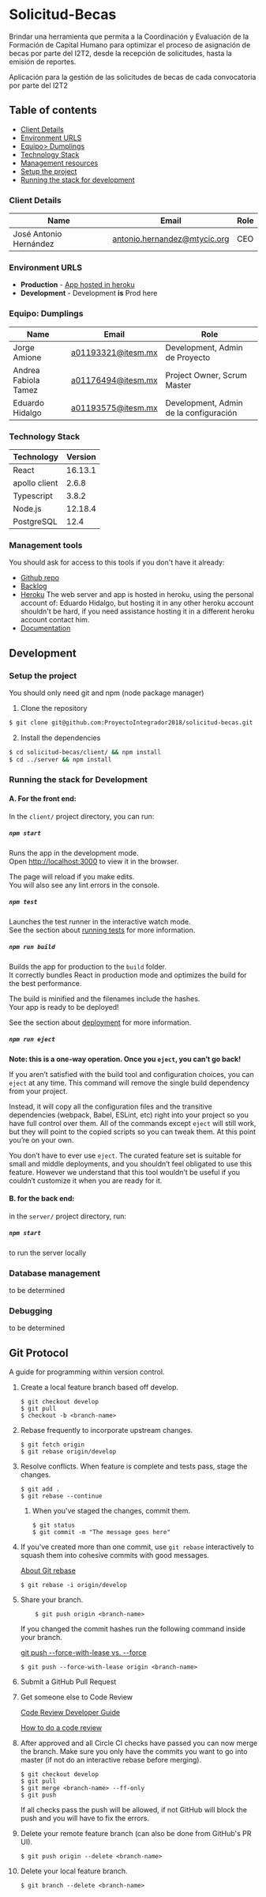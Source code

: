 # Solicitud-Becas

Brindar una herramienta que permita a la Coordinación y Evaluación de la
Formación de Capital Humano para optimizar el proceso de asignación de becas por
parte del I2T2, desde la recepción de solicitudes, hasta la emisión de reportes.

Aplicación para la gestión de las solicitudes de becas de cada convocatoria por
parte del I2T2

## Table of contents

- [Client Details](#client-details)
- [Environment URLS](#environment-urls)
- [Equipo> Dumplings](#team)
- [Technology Stack](#technology-stack)
- [Management resources](#management-resources)
- [Setup the project](#setup-the-project)
- [Running the stack for development](#running-the-stack-for-development)

### Client Details

| Name                   | Email                        | Role |
| ---------------------- | ---------------------------- | ---- |
| José Antonio Hernández | antonio.hernandez@mtycic.org | CEO  |

### Environment URLS

- **Production** - [App hosted in heroku](https://solicitud-becas.herokuapp.com/)
- **Development** - Development **is** Prod here

### Equipo: Dumplings

| Name                 | Email              | Role                                   |
| -------------------- | ------------------ | -------------------------------------- |
| Jorge Amione         | a01193321@itesm.mx | Development, Admin de Proyecto         |
| Andrea Fabiola Tamez | a01176494@itesm.mx | Project Owner, Scrum Master            |
| Eduardo Hidalgo      | a01193575@itesm.mx | Development, Admin de la configuración |

### Technology Stack

| Technology    | Version |
| ------------- | ------- |
| React         | 16.13.1 |
| apollo client | 2.6.8   |
| Typescript    | 3.8.2   |
| Node.js       | 12.18.4 |
| PostgreSQL    | 12.4    |

### Management tools

You should ask for access to this tools if you don't have it already:

- [Github repo](https://github.com/ProyectoIntegrador2018/solicitud-becas)
- [Backlog](https://trello.com/b/qSQWAmli/project-management)
- [Heroku](https://dashboard.heroku.com/)
  The web server and app is hosted in heroku, using the personal account of:
  Eduardo Hidalgo, but hosting it in any other heroku account shouldn't be hard,
  if you need assistance hosting it in a different heroku account contact him.
- [Documentation](https://teams.microsoft.com/_#/files/Equipo%201.06%20-%20Dumplings)

## Development

### Setup the project

You should only need git and npm (node package manager)

1. Clone the repository

```bash
$ git clone git@github.com:ProyectoIntegrador2018/solicitud-becas.git
```

2. Install the dependencies

```bash
$ cd solicitud-becas/client/ && npm install
$ cd ../server && npm install
```

### Running the stack for Development

#### A. For the front end:

In the `client/` project directory, you can run:

##### `npm start`

Runs the app in the development mode.<br />
Open [http://localhost:3000](http://localhost:3000) to view it in the browser.

The page will reload if you make edits.<br />
You will also see any lint errors in the console.

##### `npm test`

Launches the test runner in the interactive watch mode.<br />
See the section about [running tests](https://facebook.github.io/create-react-app/docs/running-tests) for more information.

##### `npm run build`

Builds the app for production to the `build` folder.<br />
It correctly bundles React in production mode and optimizes the build for the best performance.

The build is minified and the filenames include the hashes.<br />
Your app is ready to be deployed!

See the section about [deployment](https://facebook.github.io/create-react-app/docs/deployment) for more information.

##### `npm run eject`

**Note: this is a one-way operation. Once you `eject`, you can’t go back!**

If you aren’t satisfied with the build tool and configuration choices, you can `eject` at any time. This command will remove the single build dependency from your project.

Instead, it will copy all the configuration files and the transitive dependencies (webpack, Babel, ESLint, etc) right into your project so you have full control over them. All of the commands except `eject` will still work, but they will point to the copied scripts so you can tweak them. At this point you’re on your own.

You don’t have to ever use `eject`. The curated feature set is suitable for small and middle deployments, and you shouldn’t feel obligated to use this feature. However we understand that this tool wouldn’t be useful if you couldn’t customize it when you are ready for it.

#### B. for the back end:

in the `server/` project directory, run:

##### `npm start`

to run the server locally

### Database management

to be determined

### Debugging

to be determined

## Git Protocol

A guide for programming within version control.

1.  Create a local feature branch based off develop.

        $ git checkout develop
        $ git pull
        $ checkout -b <branch-name>

2.  Rebase frequently to incorporate upstream changes.

        $ git fetch origin
        $ git rebase origin/develop

3.  Resolve conflicts. When feature is complete and tests pass, stage the changes.

        $ git add .
        $ git rebase --continue

    1.  When you've staged the changes, commit them.

            $ git status
            $ git commit -m "The message goes here"

4.  If you've created more than one commit, use `git rebase` interactively to squash them into cohesive commits with good messages.

    [About Git rebase](https://help.github.com/articles/about-git-rebase/)

        $ git rebase -i origin/develop

5.  Share your branch.

        	$ git push origin <branch-name>

    If you changed the commit hashes run the following command inside your branch.

    [git push --force-with-lease vs. --force](https://stackoverflow.com/a/52823955)

        $ git push --force-with-lease origin <branch-name>

6.  Submit a GitHub Pull Request
7.  Get someone else to Code Review

    [Code Review Developer Guide](https://google.github.io/eng-practices/review/)

    [How to do a code review](https://google.github.io/eng-practices/review/reviewer/)

8.  After approved and all Circle CI checks have passed you can now merge the branch. Make sure you only have the commits you want to go into master (if not do an interactive rebase before merging).

        $ git checkout develop
        $ git pull
        $ git merge <branch-name> --ff-only
        $ git push

    If all checks pass the push will be allowed, if not GitHub will block the push and you will have to fix the errors.

9.  Delete your remote feature branch (can also be done from GitHub's PR UI).

        $ git push origin --delete <branch-name>

10. Delete your local feature branch.

        $ git branch --delete <branch-name>
